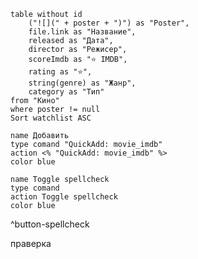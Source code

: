 ```dataview
table without id
	("![](" + poster + ")") as "Poster",
	file.link as "Название",
	released as "Дата",
	director as "Режисер",
	scoreImdb as "⭐ IMDB",
	rating as "⭐",
	string(genre) as "Жанр",
	category as "Тип"
from "Кино"
where poster != null
Sort watchlist ASC
```

```button
name Добавить
type comand "QuickAdd: movie_imdb"
action <% "QuickAdd: movie_imdb" %>
color blue
```




```button
name Toggle spellcheck
type comand
action Toggle spellcheck
color blue
```
^button-spellcheck

праверка 